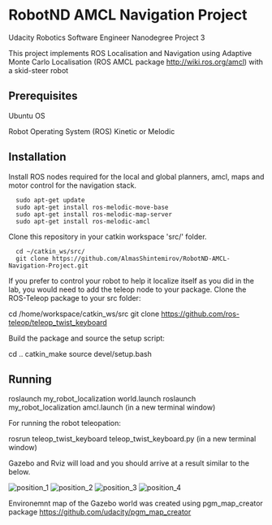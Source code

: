 # RobotND AMCL Navigation Project
Udacity Robotics Software Engineer Nanodegree Project 3

This project implements ROS Localisation and Navigation using Adaptive Monte Carlo Localisation (ROS AMCL package http://wiki.ros.org/amcl) with a skid-steer robot

## Prerequisites
Ubuntu OS 

Robot Operating System (ROS) Kinetic or Melodic 

## Installation

Install ROS nodes required for the local and global planners, amcl, maps and motor control for the navigation stack.

      sudo apt-get update
      sudo apt-get install ros-melodic-move-base
      sudo apt-get install ros-melodic-map-server
      sudo apt-get install ros-melodic-amcl

Clone this repository in your catkin workspace 'src/' folder.

      cd ~/catkin_ws/src/
      git clone https://github.com/AlmasShintemirov/RobotND-AMCL-Navigation-Project.git

If you prefer to control your robot to help it localize itself as you did in the lab, you would need to add the teleop node to your package. 
Clone the ROS-Teleop package to your src folder:

   cd /home/workspace/catkin_ws/src
   git clone https://github.com/ros-teleop/teleop_twist_keyboard

Build the package and source the setup script:

   cd ..
   catkin_make
   source devel/setup.bash

## Running 

   roslaunch my_robot_localization world.launch
   roslaunch my_robot_localization amcl.launch (in a new terminal window)

For running the robot teleopation:
   
   rosrun teleop_twist_keyboard teleop_twist_keyboard.py (in a new terminal window)

Gazebo and Rviz will load and you should arrive at a result similar to the below.

![position_1](https://user-images.githubusercontent.com/13367696/131977826-a0ba5910-40e6-4ee6-ac9d-c99b854992f3.png)
![position_2](https://user-images.githubusercontent.com/13367696/131977836-e67bc6ff-13b5-426c-890f-5603137fd3a1.png)
![position_3](https://user-images.githubusercontent.com/13367696/131977844-1dd76709-ff71-482c-a362-5162ad9edfc0.png)
![position_4](https://user-images.githubusercontent.com/13367696/131977855-854870a9-1c52-4e46-8bc2-ddc838b90ffe.png)

Environemnt map of the Gazebo world was created using pgm_map_creator package 
https://github.com/udacity/pgm_map_creator
